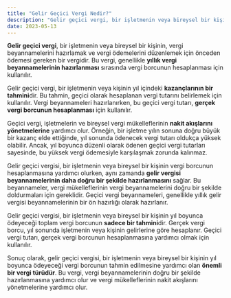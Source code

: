 ```yaml
---
title: "Gelir Geçici Vergi Nedir?"
description: "Gelir geçici vergi, bir işletmenin veya bireysel bir kişinin, vergi beyannamelerini hazırlamak ve vergi ödemelerini düzenlemek için önceden ödemesi gereken bir vergidir"
date: 2023-05-13
---
```


**Gelir geçici vergi**, bir işletmenin veya bireysel bir kişinin, vergi beyannamelerini hazırlamak ve vergi ödemelerini
düzenlemek için önceden ödemesi gereken bir vergidir. Bu vergi, genellikle **yıllık vergi beyannamelerinin hazırlanması**
sırasında vergi borcunun hesaplanması için kullanılır.

Gelir geçici vergi, bir işletmenin veya kişinin yıl içindeki **kazançlarının bir tahmini**dir. Bu tahmin, geçici olarak
hesaplanan vergi tutarını belirlemek için kullanılır. Vergi beyannameleri hazırlanırken, bu geçici vergi tutarı,
**gerçek vergi borcunun hesaplanması** için kullanılır.

Geçici vergi, işletmelerin ve bireysel vergi mükelleflerinin **nakit akışlarını yönetmelerine** yardımcı olur. Örneğin,
bir işletme yılın sonuna doğru büyük bir kazanç elde ettiğinde, yıl sonunda ödenecek vergi tutarı oldukça yüksek
olabilir. Ancak, yıl boyunca düzenli olarak ödenen geçici vergi tutarları sayesinde, bu yüksek vergi ödemesiyle
karşılaşmak zorunda kalınmaz.

Gelir geçici vergisi, bir işletmenin veya bireysel bir kişinin vergi borcunun hesaplanmasına yardımcı olurken, aynı
zamanda **gelir vergisi beyannamelerinin daha doğru bir şekilde hazırlanmasını** sağlar. Bu beyannameler, vergi
mükelleflerinin vergi beyannamelerini doğru bir şekilde doldurmaları için gereklidir. Geçici vergi beyannameleri,
genellikle yıllık gelir vergisi beyannamelerinin bir ön hazırlığı olarak hazırlanır.

Gelir geçici vergisi, bir işletmenin veya bireysel bir kişinin yıl boyunca ödeyeceği toplam vergi borcunun **sadece bir
tahmini**dir. Gerçek vergi borcu, yıl sonunda işletmenin veya kişinin gelirlerine göre hesaplanır. Geçici vergi tutarı,
gerçek vergi borcunun hesaplanmasına yardımcı olmak için kullanılır.

Sonuç olarak, gelir geçici vergisi, bir işletmenin veya bireysel bir kişinin yıl boyunca ödeyeceği vergi borcunun tahmin
edilmesine yardımcı olan **önemli bir vergi türüdür**. Bu vergi, vergi beyannamelerinin doğru bir şekilde hazırlanmasına
yardımcı olur ve vergi mükelleflerinin nakit akışlarını yönetmelerine yardımcı olur.
